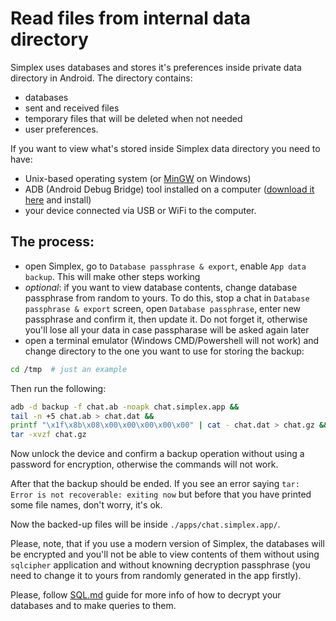 # Read files from internal data directory

Simplex uses databases and stores it's preferences inside private data directory in Android. The directory contains:
- databases
- sent and received files
- temporary files that will be deleted when not needed
- user preferences.


If you want to view what's stored inside Simplex data directory you need to have:
- Unix-based operating system (or [MinGW](https://www.mingw-w64.org/downloads/) on Windows)
- ADB (Android Debug Bridge) tool installed on a computer ([download it here](https://developer.android.com/studio/releases/platform-tools) and install)
- your device connected via USB or WiFi to the computer.

## The process:
- open Simplex, go to `Database passphrase & export`, enable `App data backup`. This will make other steps working
- _optional_: if you want to view database contents, change database passphrase from random to yours. To do this, stop a chat in `Database passphrase & export` screen, open `Database passphrase`, enter new passphrase and confirm it, then update it. Do not forget it, otherwise you'll lose all your data in case passpharase will be asked again later
- open a terminal emulator (Windows CMD/Powershell will not work) and change directory to the one you want to use for storing the backup:

```bash
cd /tmp  # just an example
```
Then run the following:
```bash
adb -d backup -f chat.ab -noapk chat.simplex.app && 
tail -n +5 chat.ab > chat.dat && 
printf "\x1f\x8b\x08\x00\x00\x00\x00\x00" | cat - chat.dat > chat.gz && 
tar -xvzf chat.gz
```

Now unlock the device and confirm a backup operation without using a password for encryption, otherwise the commands will not work.

After that the backup should be ended. If you see an error saying `tar: Error is not recoverable: exiting now` but before that you have printed some file names, don't worry, it's ok.

Now the backed-up files will be inside `./apps/chat.simplex.app/`.

Please, note, that if you use a modern version of Simplex, the databases will be encrypted and you'll not be able to view contents of them without using `sqlcipher` application and without knowning decryption passphrase (you need to change it to yours from randomly generated in the app firstly).

Please, follow [SQL.md](./SQL.md) guide for more info of how to decrypt your databases and to make queries to them.